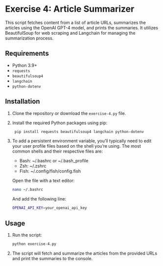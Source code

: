# Exercise 4: Article Summarizer

This script fetches content from a list of article URLs, summarizes the articles using the OpenAI GPT-4 model, and prints the summaries. It utilizes BeautifulSoup for web scraping and Langchain for managing the summarization process.

## Requirements

- Python 3.9+
- `requests`
- `beautifulsoup4`
- `langchain`
- `python-dotenv`

## Installation

1. Clone the repository or download the `exercise-4.py` file.
2. Install the required Python packages using pip:
   ```bash
    pip install requests beautifulsoup4 langchain python-dotenv
    ```
3. To add a persistent environment variable, you’ll typically need to edit your user profile files based on the shell you’re using. The most common shells and their respective files are:

    - Bash: ~/.bashrc or ~/.bash_profile
	- Zsh: ~/.zshrc
	- Fish: ~/.config/fish/config.fish

    Open the file with a text editor:
    ```bash
    nano ~/.bashrc
    ```
    And add the following line:
    ```bash
    OPENAI_API_KEY=your_openai_api_key
    ```

## Usage

1. Run the script:
    ```bash
    python exercise-4.py
    ```
2. The script will fetch and summarize the articles from the provided URLs and print the summaries to the console.

